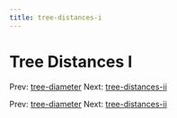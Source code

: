 ```yaml
---
title: tree-distances-i
---
```




# Tree Distances I

Prev: [tree-diameter](tree-diameter.md) Next:
[tree-distances-ii](tree-distances-ii.md)

Prev: [tree-diameter](tree-diameter.md) Next:
[tree-distances-ii](tree-distances-ii.md)
